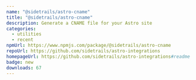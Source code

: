 ```yaml
---
name: "@sidetrails/astro-cname"
title: "@sidetrails/astro-cname"
description: Generate a CNAME file for your Astro site
categories:
  - utilities
  - recent
npmUrl: https://www.npmjs.com/package/@sidetrails/astro-cname
repoUrl: https://github.com/sidetrails/astro-integrations
homepageUrl: https://github.com/sidetrails/astro-integrations#readme
badge: new
downloads: 67
---
```

